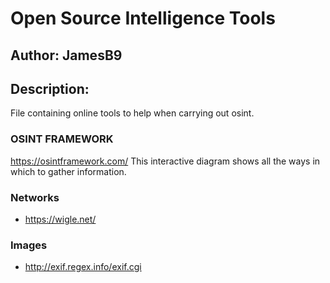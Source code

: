 # Open Source Intelligence Tools
## Author: JamesB9
## Description:
File containing online tools to help when carrying out osint.

### OSINT FRAMEWORK
https://osintframework.com/
This interactive diagram shows all the ways in which to gather information.

### Networks
- https://wigle.net/

### Images
- http://exif.regex.info/exif.cgi
